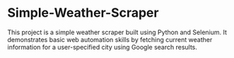 # Simple-Weather-Scraper
This project is a simple weather scraper built using Python and Selenium. It demonstrates basic web automation skills by fetching current weather information for a user-specified city using Google search results.
